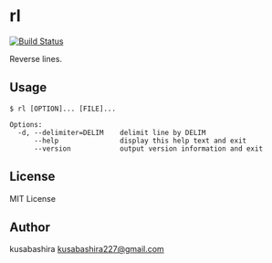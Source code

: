 rl
==

[![Build Status](https://travis-ci.org/kusabashira/rl.svg?branch=master)](https://travis-ci.org/kusabashira/rl)

Reverse lines.

Usage
-----

```
$ rl [OPTION]... [FILE]...

Options:
  -d, --delimiter=DELIM    delimit line by DELIM
      --help               display this help text and exit
      --version            output version information and exit
```

License
-------

MIT License

Author
------

kusabashira <kusabashira227@gmail.com>

